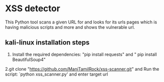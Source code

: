 # XSS detector
This Python tool scans a given URL for and looks for its urls pages which is having malicious scripts and more and shows the vulnerable url.

## kali-linux installation steps
1. Install the required dependencies:
"pip install requests"  and 
" pip install BeautifulSoup4"

2.git clone "https://github.com/ManiTamilRock/xss-scanner.git" and Run the script: `python xss_scanner.py' and enter target url


